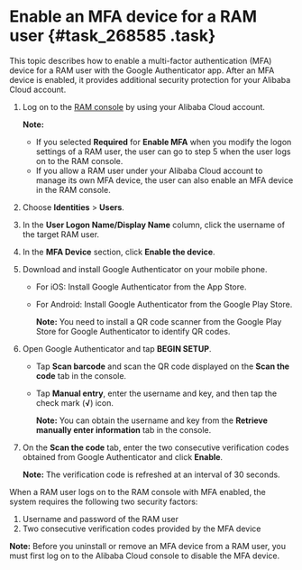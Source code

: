 # Enable an MFA device for a RAM user {#task_268585 .task}

This topic describes how to enable a multi-factor authentication \(MFA\) device for a RAM user with the Google Authenticator app. After an MFA device is enabled, it provides additional security protection for your Alibaba Cloud account.

1.  Log on to the [RAM console](https://partners-intl.console.aliyun.com/#/ram) by using your Alibaba Cloud account. 

    **Note:** 

    -   If you selected **Required** for **Enable MFA** when you modify the logon settings of a RAM user, the user can go to step 5 when the user logs on to the RAM console.
    -   If you allow a RAM user under your Alibaba Cloud account to manage its own MFA device, the user can also enable an MFA device in the RAM console.
2.  Choose **Identities** \> **Users**.
3.  In the **User Logon Name/Display Name** column, click the username of the target RAM user.
4.  In the **MFA Device** section, click **Enable the device**.
5.  Download and install Google Authenticator on your mobile phone. 
    -   For iOS: Install Google Authenticator from the App Store.
    -   For Android: Install Google Authenticator from the Google Play Store.

        **Note:** You need to install a QR code scanner from the Google Play Store for Google Authenticator to identify QR codes.

6.  Open Google Authenticator and tap **BEGIN SETUP**. 
    -   Tap **Scan barcode** and scan the QR code displayed on the **Scan the code** tab in the console.
    -   Tap **Manual entry**, enter the username and key, and then tap the check mark \(**√**\) icon.

        **Note:** You can obtain the username and key from the **Retrieve manually enter information** tab in the console.

7.  On the **Scan the code** tab, enter the two consecutive verification codes obtained from Google Authenticator and click **Enable**. 

    **Note:** The verification code is refreshed at an interval of 30 seconds.


When a RAM user logs on to the RAM console with MFA enabled, the system requires the following two security factors:

1.  Username and password of the RAM user
2.  Two consecutive verification codes provided by the MFA device

**Note:** Before you uninstall or remove an MFA device from a RAM user, you must first log on to the Alibaba Cloud console to disable the MFA device.

